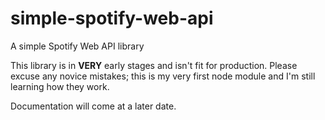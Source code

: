 # simple-spotify-web-api

A simple Spotify Web API library

This library is in **VERY** early stages and isn't fit for production. Please excuse any novice mistakes; this is my very first node module and I'm still learning how they work.

Documentation will come at a later date.